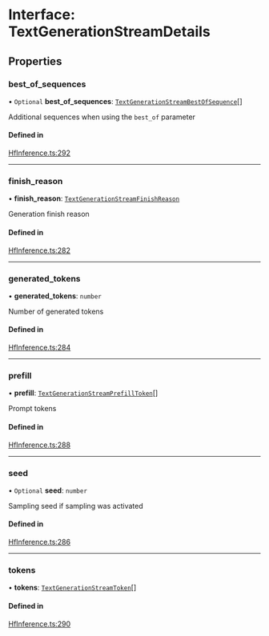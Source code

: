 # Interface: TextGenerationStreamDetails

## Properties

### best\_of\_sequences

• `Optional` **best\_of\_sequences**: [`TextGenerationStreamBestOfSequence`](TextGenerationStreamBestOfSequence)[]

Additional sequences when using the `best_of` parameter

#### Defined in

[HfInference.ts:292](https://github.com/huggingface/huggingface.js/blob/main/packages/inference/src/HfInference.ts#L292)

___

### finish\_reason

• **finish\_reason**: [`TextGenerationStreamFinishReason`](../enums/TextGenerationStreamFinishReason)

Generation finish reason

#### Defined in

[HfInference.ts:282](https://github.com/huggingface/huggingface.js/blob/main/packages/inference/src/HfInference.ts#L282)

___

### generated\_tokens

• **generated\_tokens**: `number`

Number of generated tokens

#### Defined in

[HfInference.ts:284](https://github.com/huggingface/huggingface.js/blob/main/packages/inference/src/HfInference.ts#L284)

___

### prefill

• **prefill**: [`TextGenerationStreamPrefillToken`](TextGenerationStreamPrefillToken)[]

Prompt tokens

#### Defined in

[HfInference.ts:288](https://github.com/huggingface/huggingface.js/blob/main/packages/inference/src/HfInference.ts#L288)

___

### seed

• `Optional` **seed**: `number`

Sampling seed if sampling was activated

#### Defined in

[HfInference.ts:286](https://github.com/huggingface/huggingface.js/blob/main/packages/inference/src/HfInference.ts#L286)

___

### tokens

• **tokens**: [`TextGenerationStreamToken`](TextGenerationStreamToken)[]

#### Defined in

[HfInference.ts:290](https://github.com/huggingface/huggingface.js/blob/main/packages/inference/src/HfInference.ts#L290)
